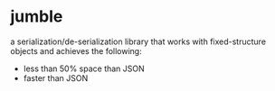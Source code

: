 # jumble

a serialization/de-serialization library that works with fixed-structure objects and achieves the following:

* less than 50% space than JSON
* faster than JSON
 

